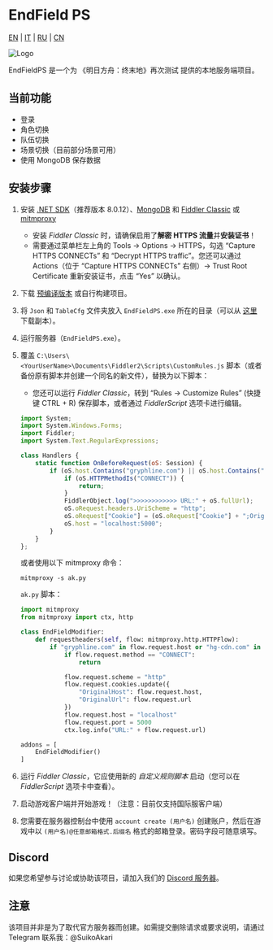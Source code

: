 # EndField PS
[EN](README.md) | [IT](docs/README_it-IT.md) | [RU](docs/README_ru-RU.md) | [CN](docs/README_zh-CN.md)

![Logo](https://socialify.git.ci/SuikoAkari/EndFieldPS/image?custom_description=Private+server+for+EndField&amp;description=1&amp;font=Jost&amp;forks=1&amp;issues=1&amp;language=1&amp;logo=https%3A%2F%2Farknights.wiki.gg%2Fimages%2F3%2F31%2FArknights_Endfield_logo.png&amp;name=1&amp;pattern=Circuit+Board&amp;pulls=1&amp;stargazers=1&amp;theme=Dark)  

EndFieldPS 是一个为 《明日方舟：终末地》再次测试 提供的本地服务端项目。  

## 当前功能  

- 登录  
- 角色切换  
- 队伍切换  
- 场景切换（目前部分场景可用）  
- 使用 MongoDB 保存数据  

## 安装步骤  

1. 安装 [.NET SDK](https://dotnet.microsoft.com/en-us/download)（推荐版本 8.0.12）、[MongoDB](https://www.mongodb.com/try/download/community) 和 [Fiddler Classic](https://www.telerik.com/fiddler/fiddler-classic) 或 [mitmproxy](https://mitmproxy.org/)  
   - 安装 *Fiddler Classic* 时，请确保启用了**解密 HTTPS 流量**并**安装证书**！  
   - 需要通过菜单栏左上角的 Tools -> Options -> HTTPS，勾选 “Capture HTTPS CONNECTs” 和 “Decrypt HTTPS traffic”。您还可以通过 Actions（位于 “Capture HTTPS CONNECTs” 右侧）-> Trust Root Certificate 重新安装证书，点击 “Yes” 以确认。  

2. 下载 [预编译版本](https://github.com/SuikoAkari/EndFieldPS/releases/latest) 或自行构建项目。  
3. 将 `Json` 和 `TableCfg` 文件夹放入 `EndFieldPS.exe` 所在的目录（可以从 [这里](https://github.com/PotRooms/EndFieldData/tree/main) 下载副本）。  
4. 运行服务器（`EndFieldPS.exe`）。  
5. 覆盖 `C:\Users\<YourUserName>\Documents\Fiddler2\Scripts\CustomRules.js` 脚本（或者备份原有脚本并创建一个同名的新文件），替换为以下脚本：  
   - 您还可以运行 *Fiddler Classic*，转到 “Rules -> Customize Rules” (快捷键 CTRL + R) 保存脚本，或者通过 *FiddlerScript* 选项卡进行编辑。  

   ```javascript
   import System;
   import System.Windows.Forms;
   import Fiddler;
   import System.Text.RegularExpressions;

   class Handlers {
       static function OnBeforeRequest(oS: Session) {
           if (oS.host.Contains("gryphline.com") || oS.host.Contains("hg-cdn.com")) {
               if (oS.HTTPMethodIs("CONNECT")) {
                   return;
               }
               FiddlerObject.log(">>>>>>>>>>>> URL:" + oS.fullUrl);
               oS.oRequest.headers.UriScheme = "http";
               oS.oRequest["Cookie"] = (oS.oRequest["Cookie"] + ";OriginalHost=" + oS.host + ";OriginalUrl=" + oS.fullUrl);
               oS.host = "localhost:5000";
           }
       }
   };
   ```  

   或者使用以下 mitmproxy 命令：  

   ```shell
   mitmproxy -s ak.py
   ```  

   `ak.py` 脚本：  

   ```python
   import mitmproxy
   from mitmproxy import ctx, http

   class EndFieldModifier:
       def requestheaders(self, flow: mitmproxy.http.HTTPFlow):
           if "gryphline.com" in flow.request.host or "hg-cdn.com" in flow.request.host:
               if flow.request.method == "CONNECT":
                   return

               flow.request.scheme = "http"
               flow.request.cookies.update({
                   "OriginalHost": flow.request.host,
                   "OriginalUrl": flow.request.url
               })
               flow.request.host = "localhost"
               flow.request.port = 5000
               ctx.log.info("URL:" + flow.request.url)

   addons = [
       EndFieldModifier()
   ]
   ```  

6. 运行 *Fiddler Classic*，它应使用新的 *自定义规则脚本* 启动（您可以在 *FiddlerScript* 选项卡中查看）。  
7. 启动游戏客户端并开始游戏！（注意：目前仅支持国际服客户端）  
8. 您需要在服务器控制台中使用 `account create (用户名)` 创建账户，然后在游戏中以 `(用户名)@任意邮箱格式.后缀名` 格式的邮箱登录。密码字段可随意填写。  

## Discord  

如果您希望参与讨论或协助该项目，请加入我们的 [Discord 服务器](https://discord.gg/gPvqhfdMU6)。  

## 注意  

该项目并非是为了取代官方服务器而创建。如需提交删除请求或要求说明，请通过 Telegram 联系我：@SuikoAkari